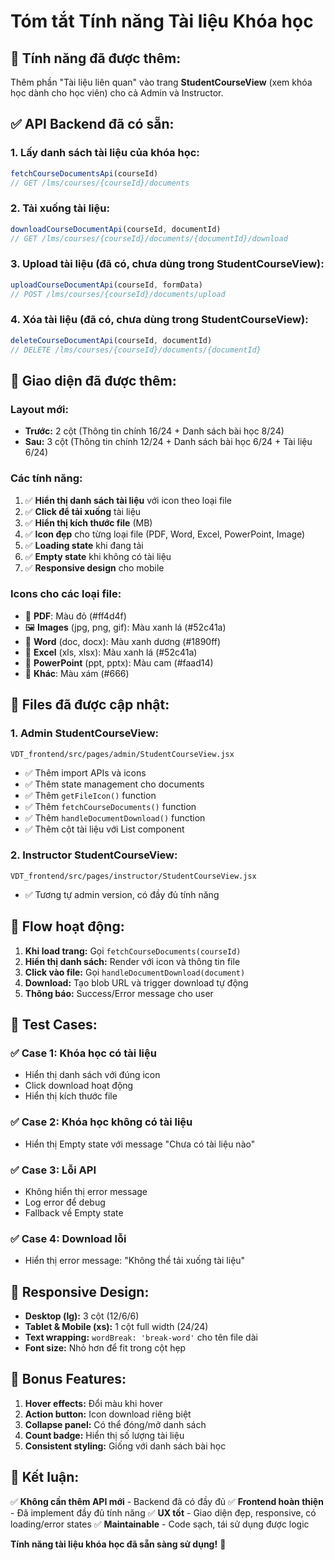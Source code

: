 # Tóm tắt Tính năng Tài liệu Khóa học

## 🎯 **Tính năng đã được thêm:**
Thêm phần "Tài liệu liên quan" vào trang **StudentCourseView** (xem khóa học dành cho học viên) cho cả Admin và Instructor.

## ✅ **API Backend đã có sẵn:**

### 1. **Lấy danh sách tài liệu của khóa học:**
```javascript
fetchCourseDocumentsApi(courseId)
// GET /lms/courses/{courseId}/documents
```

### 2. **Tải xuống tài liệu:**
```javascript
downloadCourseDocumentApi(courseId, documentId)
// GET /lms/courses/{courseId}/documents/{documentId}/download
```

### 3. **Upload tài liệu** (đã có, chưa dùng trong StudentCourseView):
```javascript
uploadCourseDocumentApi(courseId, formData)
// POST /lms/courses/{courseId}/documents/upload
```

### 4. **Xóa tài liệu** (đã có, chưa dùng trong StudentCourseView):
```javascript
deleteCourseDocumentApi(courseId, documentId)
// DELETE /lms/courses/{courseId}/documents/{documentId}
```

## 🎨 **Giao diện đã được thêm:**

### **Layout mới:**
- **Trước:** 2 cột (Thông tin chính 16/24 + Danh sách bài học 8/24)
- **Sau:** 3 cột (Thông tin chính 12/24 + Danh sách bài học 6/24 + Tài liệu 6/24)

### **Các tính năng:**
1. ✅ **Hiển thị danh sách tài liệu** với icon theo loại file
2. ✅ **Click để tải xuống** tài liệu
3. ✅ **Hiển thị kích thước file** (MB)
4. ✅ **Icon đẹp** cho từng loại file (PDF, Word, Excel, PowerPoint, Image)
5. ✅ **Loading state** khi đang tải
6. ✅ **Empty state** khi không có tài liệu
7. ✅ **Responsive design** cho mobile

### **Icons cho các loại file:**
- 📄 **PDF**: Màu đỏ (#ff4d4f)
- 🖼️ **Images** (jpg, png, gif): Màu xanh lá (#52c41a)
- 📘 **Word** (doc, docx): Màu xanh dương (#1890ff)
- 📗 **Excel** (xls, xlsx): Màu xanh lá (#52c41a)
- 📙 **PowerPoint** (ppt, pptx): Màu cam (#faad14)
- 📝 **Khác**: Màu xám (#666)

## 📁 **Files đã được cập nhật:**

### 1. **Admin StudentCourseView:**
`VDT_frontend/src/pages/admin/StudentCourseView.jsx`
- ✅ Thêm import APIs và icons
- ✅ Thêm state management cho documents
- ✅ Thêm `getFileIcon()` function
- ✅ Thêm `fetchCourseDocuments()` function
- ✅ Thêm `handleDocumentDownload()` function
- ✅ Thêm cột tài liệu với List component

### 2. **Instructor StudentCourseView:**
`VDT_frontend/src/pages/instructor/StudentCourseView.jsx`
- ✅ Tương tự admin version, có đầy đủ tính năng

## 🔄 **Flow hoạt động:**

1. **Khi load trang:** Gọi `fetchCourseDocuments(courseId)`
2. **Hiển thị danh sách:** Render với icon và thông tin file
3. **Click vào file:** Gọi `handleDocumentDownload(document)`
4. **Download:** Tạo blob URL và trigger download tự động
5. **Thông báo:** Success/Error message cho user

## 🧪 **Test Cases:**

### ✅ **Case 1: Khóa học có tài liệu**
- Hiển thị danh sách với đúng icon
- Click download hoạt động
- Hiển thị kích thước file

### ✅ **Case 2: Khóa học không có tài liệu**
- Hiển thị Empty state với message "Chưa có tài liệu nào"

### ✅ **Case 3: Lỗi API**
- Không hiển thị error message
- Log error để debug
- Fallback về Empty state

### ✅ **Case 4: Download lỗi**
- Hiển thị error message: "Không thể tải xuống tài liệu"

## 📱 **Responsive Design:**

- **Desktop (lg):** 3 cột (12/6/6)
- **Tablet & Mobile (xs):** 1 cột full width (24/24)
- **Text wrapping:** `wordBreak: 'break-word'` cho tên file dài
- **Font size:** Nhỏ hơn để fit trong cột hẹp

## 🎁 **Bonus Features:**

1. **Hover effects:** Đổi màu khi hover
2. **Action button:** Icon download riêng biệt
3. **Collapse panel:** Có thể đóng/mở danh sách
4. **Count badge:** Hiển thị số lượng tài liệu
5. **Consistent styling:** Giống với danh sách bài học

## 🚀 **Kết luận:**

✅ **Không cần thêm API mới** - Backend đã có đầy đủ
✅ **Frontend hoàn thiện** - Đã implement đầy đủ tính năng
✅ **UX tốt** - Giao diện đẹp, responsive, có loading/error states
✅ **Maintainable** - Code sạch, tái sử dụng được logic

**Tính năng tài liệu khóa học đã sẵn sàng sử dụng!** 🎉 